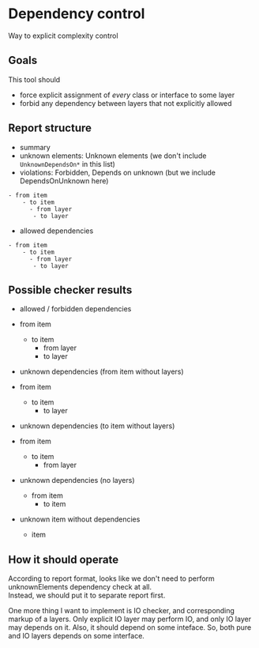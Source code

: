 # Dependency control
Way to explicit complexity control

## Goals
This tool should 
 - force explicit assignment of _every_ class or interface to some layer
 - forbid any dependency between layers that not explicitly allowed

## Report structure
 - summary
 - unknown elements: Unknown elements
   (we don't include `UnknownDependsOn*` in this list)
 - violations: Forbidden, Depends on unknown
   (but we include DependsOnUnknown here)
```
- from item
    - to item
      - from layer
       - to layer
```

 - allowed dependencies
```
- from item
    - to item
      - from layer
       - to layer
```

## Possible checker results
 - allowed / forbidden dependencies
  - from item
    - to item
      - from layer
       - to layer
   
 - unknown dependencies (from item without layers)
  - from item
    - to item
        - to layer

 - unknown dependencies (to item without layers)
  - from item
    - to item
        - from layer

- unknown dependencies (no layers)
    - from item
        - to item

 - unknown item without dependencies
    - item


## How it should operate

According to report format, looks like we don't need to perform unknownElements dependency check at all.  
Instead, we should put it to separate report first.  

One more thing I want to implement is IO checker, and corresponding markup of a layers. 
Only explicit IO layer may perform IO, and only IO layer may depends on it. Also, it should depend on some inteface.
So, both pure and IO layers depends on some interface. 
